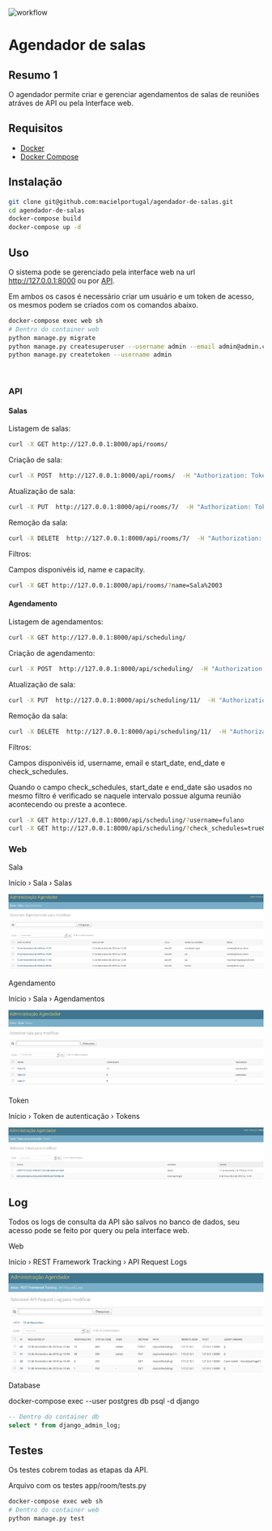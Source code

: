 ![workflow](https://github.com/macielportugal/agendador-de-salas/actions/workflows/main.yml/badge.svg)


# Agendador de salas

## Resumo 1

O agendador permite criar e gerenciar agendamentos de salas de reuniões atráves de API ou pela Interface web.

## Requisitos
* <a href="https://www.docker.com/">Docker</a>
* <a href="https://docs.docker.com/compose/">Docker Compose</a>

## Instalação
```bash
git clone git@github.com:macielportugal/agendador-de-salas.git
cd agendador-de-salas
docker-compose build
docker-compose up -d
```

## Uso
O sistema pode se gerenciado pela interface web na url <a href="http://127.0.0.1:8000">http://127.0.0.1:8000</a> ou por <a href="http://127.0.0.1:8000/api">API</a>.

Em ambos os casos é necessário criar um usuário e um token de acesso, os mesmos
podem se criados com os comandos abaixo.

```bash
docker-compose exec web sh 
# Dentro do container web
python manage.py migrate
python manage.py createsuperuser --username admin --email admin@admin.com
python manage.py createtoken --username admin
```
<br />

### API

#### Salas

Listagem de salas:

```bash
curl -X GET http://127.0.0.1:8000/api/rooms/
```

Criação de sala:

```bash
curl -X POST  http://127.0.0.1:8000/api/rooms/  -H "Authorization: Token cff0071b78232725662b7726c5de2809c90749d5"  -H "Content-Type:application/json"  -d '{"name": "Sala Teste", "capacity": 8, "description": "Com TV e Ar Condicionado" }'
```

Atualização de sala:

```bash
curl -X PUT  http://127.0.0.1:8000/api/rooms/7/  -H "Authorization: Token cff0071b78232725662b7726c5de2809c90749d5"  -H "Content-Type:application/json"  -d '{"name": "Sala Teste 2", "capacity": 8, "description": "Com TV e Ar Condicionado" }'
```

Remoção da sala:

```bash
curl -X DELETE  http://127.0.0.1:8000/api/rooms/7/  -H "Authorization: Token cff0071b78232725662b7726c5de2809c90749d5"
```

Filtros:

Campos disponivéis id, name e capacity.

```bash
curl -X GET http://127.0.0.1:8000/api/rooms/?name=Sala%2003
```


#### Agendamento

Listagem de agendamentos:

```bash
curl -X GET http://127.0.0.1:8000/api/scheduling/
```

Criação de agendamento:

```bash
curl -X POST  http://127.0.0.1:8000/api/scheduling/  -H "Authorization: Token cff0071b78232725662b7726c5de2809c90749d5"  -H "Content-Type:application/json"  -d '{"start_date": "2018-11-12T08:00:00", "end_date": "2018-11-12T10:00:00", "username": "teste", "email": "teste@teste.com", "room": 3}'
```

Atualização de sala:

```bash
curl -X PUT  http://127.0.0.1:8000/api/scheduling/11/  -H "Authorization: Token cff0071b78232725662b7726c5de2809c90749d5"  -H "Content-Type:application/json"  -d '{"start_date": "2018-11-12T08:00:00", "end_date": "2018-11-12T10:00:00", "username": "teste2", "email": "teste@teste.com", "room": 3}'
```

Remoção da sala:

```bash
curl -X DELETE  http://127.0.0.1:8000/api/scheduling/11/  -H "Authorization: Token cff0071b78232725662b7726c5de2809c90749d5"
```

Filtros:

Campos disponivéis id, username, email e start_date, end_date e check_schedules.

Quando o campo check_schedules, start_date e end_date são usados no mesmo filtro é verificado se naquele intervalo
possue alguma reunião acontecendo ou preste a acontece.

```bash
curl -X GET http://127.0.0.1:8000/api/scheduling/?username=fulano
curl -X GET http://127.0.0.1:8000/api/scheduling/?check_schedules=true&start_date=2018-11-01T08:00:00&end_date=2018-11-02T10:00:00
```

### Web

Sala

Início › Sala › Salas 

<img src="doc/images/scheduling.png">

Agendamento

Início › Sala › Agendamentos 

<img src="doc/images/room.png">

Token

Início › Token de autenticação › Tokens 

<img src="doc/images/token.png">

## Log

Todos os logs de consulta da API são salvos no banco de dados, seu acesso pode se feito por query ou pela interface web.

Web

Início › REST Framework Tracking › API Request Logs 

<img src="doc/images/loggers.png">

Database

docker-compose exec --user postgres db psql -d django

```sql
-- Dentro do container db
select * from django_admin_log;
```

## Testes

Os testes cobrem todas as etapas da API.

Arquivo com os testes app/room/tests.py

```bash
docker-compose exec web sh 
# Dentro do container web
python manage.py test
```
